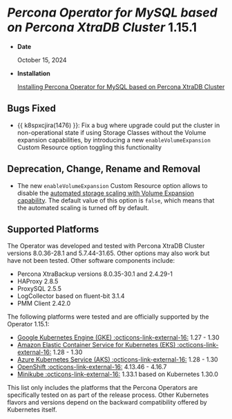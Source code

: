 # *Percona Operator for MySQL based on Percona XtraDB Cluster* 1.15.1

* **Date**

   October 15, 2024

* **Installation**

   [Installing Percona Operator for MySQL based on Percona XtraDB Cluster](../System-Requirements.md#installation-guidelines)

## Bugs Fixed

* {{ k8spxcjira(1476) }}: Fix a bug where upgrade could put the cluster in non-operational state if using Storage Classes without the Volume expansion capabilities, by introducing a new `enableVolumeExpansion` Custom Resource option toggling this functionality

## Deprecation, Change, Rename and Removal

* The new `enableVolumeExpansion` Custom Resource option allows to disable the [automated storage scaling with Volume Expansion capability](../scaling.md#automated-scaling-with-volume-expansion-capability). The default value of this option is `false`, which means that the automated scaling is turned off by default.

## Supported Platforms

The Operator was developed and tested with Percona XtraDB Cluster versions 8.0.36-28.1 and 5.7.44-31.65. Other options may also work but have not been tested. Other software components include:

* Percona XtraBackup versions 8.0.35-30.1 and 2.4.29-1
* HAProxy 2.8.5
* ProxySQL 2.5.5
* LogCollector based on fluent-bit 3.1.4
* PMM Client 2.42.0

The following platforms were tested and are officially supported by the Operator
1.15.1:

* [Google Kubernetes Engine (GKE) :octicons-link-external-16:](https://cloud.google.com/kubernetes-engine) 1.27 - 1.30
* [Amazon Elastic Container Service for Kubernetes (EKS) :octicons-link-external-16:](https://aws.amazon.com) 1.28 - 1.30
* [Azure Kubernetes Service (AKS) :octicons-link-external-16:](https://azure.microsoft.com/en-us/services/kubernetes-service/) 1.28 - 1.30
* [OpenShift :octicons-link-external-16:](https://www.redhat.com/en/technologies/cloud-computing/openshift) 4.13.46 - 4.16.7
* [Minikube :octicons-link-external-16:](https://minikube.sigs.k8s.io/docs/) 1.33.1 based on Kubernetes 1.30.0

This list only includes the platforms that the Percona Operators are specifically tested on as part of the release process. Other Kubernetes flavors and versions depend on the backward compatibility offered by Kubernetes itself.
